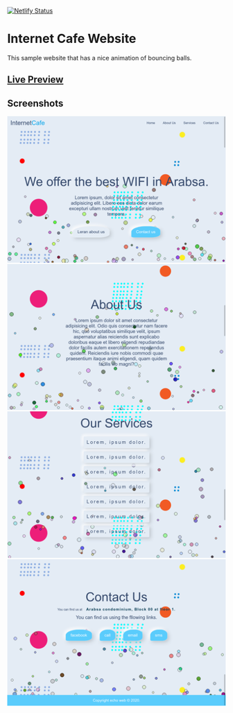[![Netlify Status](https://api.netlify.com/api/v1/badges/afd7363e-ef7d-4851-8815-6172a14d8eb6/deploy-status)](https://app.netlify.com/sites/internet-cafe/deploys)

# Internet Cafe Website

This sample website that has a nice animation of bouncing balls.

## [Live Preview](https://internet-cafe.netlify.app/)

## Screenshots

![1](./screenshots/1.png)
![2](./screenshots/2.png)
![3](./screenshots/3.png)
![4](./screenshots/4.png)
